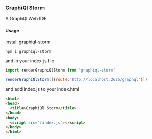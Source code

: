 ### GraphiQl Storm

A GraphQl Web IDE

#### Usage
install graphiql-storm
```bash
npm i graphiql-storm
```
and in your index.js file
```js
import renderGraphiQlStorm from 'graphiql-storm'

renderGraphiQlStorm([{route:'http://localhost:2626/graphql'}])
```
and add index.js to your index.html 
```html
<html>
<head>
  <title>GraphiQl Storm</title>
</head>
<body>
  <script src='/index.js'></script>
</body>
</html>
```

